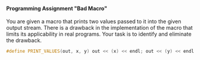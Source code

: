 #### Programming Assignment "Bad Macro" ####

You are given a macro that prints two values passed to it into the given output stream. There is a drawback in the implementation of the macro that limits its applicability in real programs. Your task is to identify and eliminate the drawback.

```cpp
#define PRINT_VALUES(out, x, y) out << (x) << endl; out << (y) << endl
```
